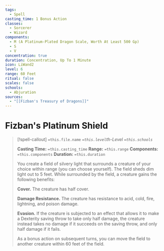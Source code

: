 ```yaml
---
tags:
  - Spell
casting_time: 1 Bonus Action
classes:
  - Sorcerer
  - Wizard
components:
  - M (A Platinum-Plated Dragon Scale, Worth At Least 500 Gp)
  - S
  - V
concentration: true
duration: Concentration, Up To 1 Minute
icon: LiWand2
level: 6
range: 60 Feet
ritual: false
scales: false
schools:
  - Abjuration
sources:
  - "[[Fizban's Treasury of Dragons]]"
---
```


# Fizban's Platinum Shield

>[!spell-callout] `=this.file.name`
>*`=this.level`th-Level `=this.schools`*
>
>**Casting Time:** `=this.casting_time`
>**Range:** `=this.range`
>**Components:** `=this.components`
>**Duration:** `=this.duration`
>
>You create a field of silvery light that surrounds a creature of your choice within range (you can choose yourself). The field sheds dim light out to 5 feet. While surrounded by the field, a creature gains the following benefits:
>
>**Cover.** The creature has half cover.
>
>**Damage Resistance.** The creature has resistance to acid, cold, fire, lightning, and poison damage.
>
>**Evasion.** If the creature is subjected to an effect that allows it to make a Dexterity saving throw to take only half damage, the creature instead takes no damage if it succeeds on the saving throw, and only half damage if it fails.
>
>As a bonus action on subsequent turns, you can move the field to another creature within 60 feet of the field.
>
>
